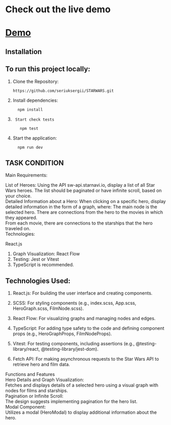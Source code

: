 # Check out the live demo

# [Demo](https://starwars-one-mu.vercel.app)

## Installation

## To run this project locally:

1.	Clone the Repository:

        https://github.com/seriuksergii/STARWARS.git

2.	Install dependencies:

          npm install

3.      Start check tests

          npm test

5.	Start the application:
 
          npm run dev

 ## TASK CONDITION
 
Main Requirements:

List of Heroes: Using the API sw-api.starnavi.io, display a list of all Star Wars heroes.  The list should be paginated or have infinite scroll, based on your choice.  
Detailed Information about a Hero: When clicking on a specific hero, display detailed information in the form of a graph, where:
The main node is the selected hero.
There are connections from the hero to the movies in which they appeared.  
From each movie, there are connections to the starships that the hero traveled on.  
Technologies:

React.js
1. Graph Visualization: React Flow
2. Testing: Jest or Vitest
3. TypeScript is recommended.

## Technologies Used:

1. React.js:
For building the user interface and creating components.

2. SCSS:
For styling components (e.g., index.scss, App.scss, HeroGraph.scss, FilmNode.scss).

3. React Flow:
For visualizing graphs and managing nodes and edges.

4. TypeScript:
For adding type safety to the code and defining component props (e.g., HeroGraphProps, FilmNodeProps).

5. Vitest:
For testing components, including assertions (e.g., @testing-library/react, @testing-library/jest-dom).

6. Fetch API:
For making asynchronous requests to the Star Wars API to retrieve hero and film data.

Functions and Features  
Hero Details and Graph Visualization:  
Fetches and displays details of a selected hero using a visual graph with nodes for films and starships.  
Pagination or Infinite Scroll:  
The design suggests implementing pagination for the hero list.  
Modal Component:  
Utilizes a modal (HeroModal) to display additional information about the hero.
